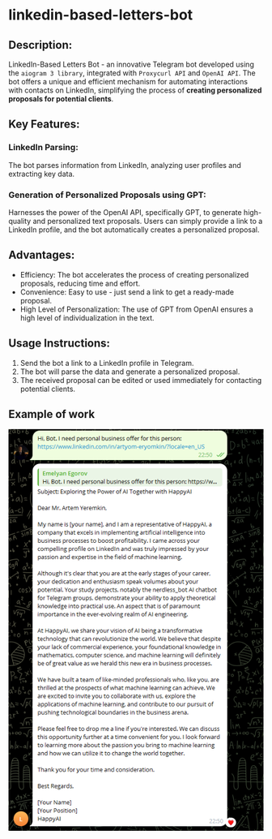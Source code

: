 # linkedin-based-letters-bot
## Description:
LinkedIn-Based Letters Bot - an innovative Telegram bot developed using the `aiogram 3 library`, integrated with `Proxycurl API` and `OpenAI API`. The bot offers a unique and efficient mechanism for automating interactions with contacts on LinkedIn, simplifying the process of **creating personalized proposals for potential clients**.

## Key Features:

### **LinkedIn Parsing**:

The bot parses information from LinkedIn, analyzing user profiles and extracting key data.
### **Generation of Personalized Proposals using GPT**:

Harnesses the power of the OpenAI API, specifically GPT, to generate high-quality and personalized text proposals.
Users can simply provide a link to a LinkedIn profile, and the bot automatically creates a personalized proposal.
## Advantages:

- Efficiency: The bot accelerates the process of creating personalized proposals, reducing time and effort.
- Convenience: Easy to use - just send a link to get a ready-made proposal.
- High Level of Personalization: The use of GPT from OpenAI ensures a high level of individualization in the text.
## Usage Instructions:

1. Send the bot a link to a LinkedIn profile in Telegram.
2. The bot will parse the data and generate a personalized proposal.
3. The received proposal can be edited or used immediately for contacting potential clients.

## Example of work
![image](https://github.com/Pomelkin/linkedin-based-letters-bot/blob/main/Example.png)
